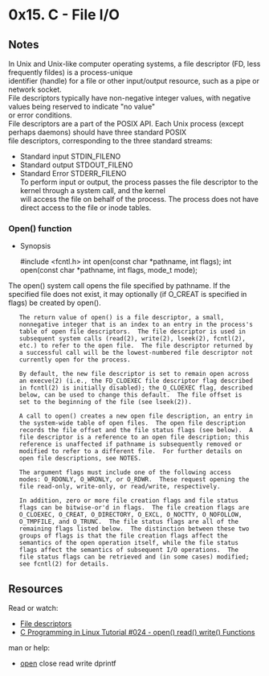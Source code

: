 # 0x15. C - File I/O 

## Notes 
In Unix and Unix-like computer operating systems, a file descriptor (FD, less frequently fildes) is a process-unique  
identifier (handle) for a file or other input/output resource, such as a pipe or network socket.  
File descriptors typically have non-negative integer values, with negative values being reserved to indicate "no value"  
or error conditions.  
File descriptors are a part of the POSIX API. Each Unix process (except perhaps daemons) should have three standard POSIX  
file descriptors, corresponding to the three standard streams:  
+ Standard input STDIN_FILENO  
+ Standard output STDOUT_FILENO  
+ Standard Error STDERR_FILENO  
To perform input or output, the process passes the file descriptor to the kernel through a system call, and the kernel  
will access the file on behalf of the process. The process does not have direct access to the file or inode tables.  
### Open() function
+ Synopsis

    #include <fcntl.h>
    int open(const char *pathname, int flags);
    int open(const char *pathname, int flags, mode_t mode);

The open() system call opens the file specified by pathname.  If
       the specified file does not exist, it may optionally (if O_CREAT
       is specified in flags) be created by open().

       The return value of open() is a file descriptor, a small,
       nonnegative integer that is an index to an entry in the process's
       table of open file descriptors.  The file descriptor is used in
       subsequent system calls (read(2), write(2), lseek(2), fcntl(2),
       etc.) to refer to the open file.  The file descriptor returned by
       a successful call will be the lowest-numbered file descriptor not
       currently open for the process.

       By default, the new file descriptor is set to remain open across
       an execve(2) (i.e., the FD_CLOEXEC file descriptor flag described
       in fcntl(2) is initially disabled); the O_CLOEXEC flag, described
       below, can be used to change this default.  The file offset is
       set to the beginning of the file (see lseek(2)).

       A call to open() creates a new open file description, an entry in
       the system-wide table of open files.  The open file description
       records the file offset and the file status flags (see below).  A
       file descriptor is a reference to an open file description; this
       reference is unaffected if pathname is subsequently removed or
       modified to refer to a different file.  For further details on
       open file descriptions, see NOTES.

       The argument flags must include one of the following access
       modes: O_RDONLY, O_WRONLY, or O_RDWR.  These request opening the
       file read-only, write-only, or read/write, respectively.

       In addition, zero or more file creation flags and file status
       flags can be bitwise-or'd in flags.  The file creation flags are
       O_CLOEXEC, O_CREAT, O_DIRECTORY, O_EXCL, O_NOCTTY, O_NOFOLLOW,
       O_TMPFILE, and O_TRUNC.  The file status flags are all of the
       remaining flags listed below.  The distinction between these two
       groups of flags is that the file creation flags affect the
       semantics of the open operation itself, while the file status
       flags affect the semantics of subsequent I/O operations.  The
       file status flags can be retrieved and (in some cases) modified;
       see fcntl(2) for details.


## Resources
Read or watch:

+ [File descriptors](https://en.wikipedia.org/wiki/File_descriptor)
+ [C Programming in Linux Tutorial #024 - open() read() write() Functions](https://www.youtube.com/watch?v=e-srF6c3TJ8)

man or help:

+ [open](https://man7.org/linux/man-pages/man2/open.2.html)
close
read
write
dprintf

